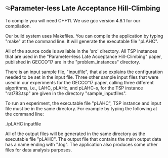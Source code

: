 <strong><font size="12">  </font></strong>
<article class="markdown-body entry-content" itemprop="text"><h1><a id="user-content-fast-and-efficient-black-box-optimization-using-the-parameter-less-population-pyramid" class="anchor" href="#Parameter-less-Late-Acceptance-Hill-Climbing" aria-hidden="true"><svg aria-hidden="true" class="octicon octicon-link" height="16" version="1.1" viewBox="0 0 16 16" width="16"><path fill-rule="evenodd" d="M4 9h1v1H4c-1.5 0-3-1.69-3-3.5S2.55 3 4 3h4c1.45 0 3 1.69 3 3.5 0 1.41-.91 2.72-2 3.25V8.59c.58-.45 1-1.27 1-2.09C10 5.22 8.98 4 8 4H4c-.98 0-2 1.22-2 2.5S3 9 4 9zm9-3h-1v1h1c1 0 2 1.22 2 2.5S13.98 12 13 12H9c-.98 0-2-1.22-2-2.5 0-.83.42-1.64 1-2.09V6.25c-1.09.53-2 1.84-2 3.25C6 11.31 7.55 13 9 13h4c1.45 0 3-1.69 3-3.5S14.5 6 13 6z"></path></svg></a>Parameter-less Late Acceptance Hill-Climbing</h1>

<p>To compile you will need C++11. We use gcc version 4.8.1 for our compilation.</p>

<p>Our build system uses Makefiles. You can compile the application by typing "make" at the command line. It will generate the executable file "pLAHC".</p>

<p>All of the source code is available in the 'src' directory. All TSP instances that are used in the "Parameter-less Late Acceptance Hill-Climbing" paper, published in GECCO'17 are in the "problem_instances" directory.</p>

<p>There is an input sample file, "inputfile", that also explains the configuration needed to be set in the input file. Three other sample input files that were used in our experiments for the GECCO'17 paper, calling three different algorithms, i.e., LAHC, pLAHc, and pLAHC-s, for the TSP instance "rat783.tsp" are given in the directory "sample_inputfiles".</p>

<p>To run an experiment, the executable file "pLAHC", TSP instance and input file must be in the same directory. For example by typing the following at the command line:</p>

<p>./pLAHC inputfile</p>

<p>All of the output files will be generated in the same directory as the executable file "pLAHC". The output file that contains the main output data has a name ending with ".log". The application also produces some other files for data analysis purposes.</p>
